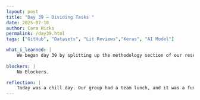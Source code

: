 ```yaml
---
layout: post
title: "Day 39 – Dividing Tasks "
date: 2025-07-18
author: Cara Hicks
permalink: /day39.html
tags: ["GitHub", "Datasets", "Lit Reviews","Keras", "AI Model"]

what_i_learned: |
    We began day 39 by splitting up the methodology section of our research paper among the four of us to work more efficiently. My part focused on explaining how and why each of the seven datasets was acquired. Afterward, we shifted to preparing our weekly presentation slides, highlighting our accomplishments from the week. Following lunch, we practiced the presentation and then recorded our video for submission. We ended the afternoon by continuing work on the model training code, filling in key details and adjustments. As always, we ended the day with our daily blog post.
    
blockers: |
    No Blockers.

reflection: |
    Today was a chill day. Our group had a team lunch, and it was a fun, especially since it was the first time half of the team had ever tried a seafood boil. We shared a lot of laughs and bonded outside of our usual work setting. I’m actually a little excited for our 90 second elevator pitch because I have an idea I think could be really engaging… hopefully my group doesn’t think it’s too corny.
---
```

